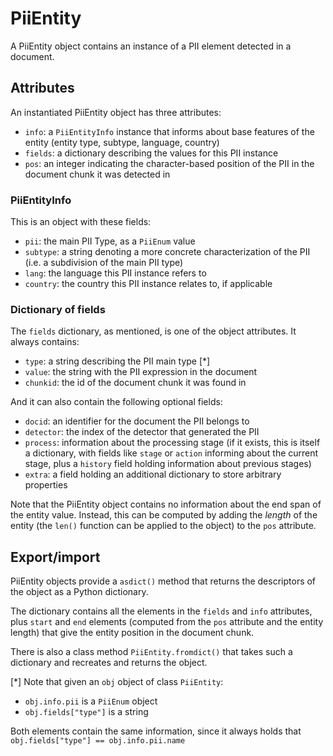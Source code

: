 # PiiEntity

A PiiEntity object contains an instance of a PII element detected in a
document.

## Attributes

An instantiated PiiEntity object has three attributes:
 * `info`: a `PiiEntityInfo` instance that informs about base features
   of the entity (entity type, subtype, language, country)
 * `fields`: a dictionary describing the values for this PII instance
 * `pos`: an integer indicating the character-based position of the PII in
   the document chunk it was detected in

### PiiEntityInfo

This is an object with these fields:
 * `pii`: the main PII Type, as a `PiiEnum` value
 * `subtype`: a string denoting a more concrete characterization of the PII
   (i.e. a subdivision of the main PII type)
 * `lang`: the language this PII instance refers to
 * `country`: the country this PII instance relates to, if applicable


### Dictionary of fields

The `fields` dictionary, as mentioned, is one of the object attributes.
It always contains:
 * `type`: a string describing the PII main type [*]
 * `value`: the string with the PII expression in the document
 * `chunkid`: the id of the document chunk it was found in
 
And it can also contain the following optional fields:
 * `docid`: an identifier for the document the PII belongs to
 * `detector`: the index of the detector that generated the PII
 * `process`: information about the processing stage (if it exists, this is
   itself a dictionary, with fields like `stage` or `action` informing about
   the current stage, plus a `history` field holding information about
   previous stages)
 * `extra`: a field holding an additional dictionary to store arbitrary
   properties

Note that the PiiEntity object contains no information about the end span of
the entity value. Instead, this can be computed by adding the _length_ of the
entity (the `len()` function can be applied to the object) to the `pos`
attribute.


## Export/import

PiiEntity objects provide a `asdict()` method that returns the descriptors of
the object as a Python dictionary.

The dictionary contains all the elements in the `fields` and `info`
attributes, plus `start` and `end` elements (computed from the `pos`
attribute and the entity length) that give the entity position in the document
chunk.

There is also a class method `PiiEntity.fromdict()` that takes such a
dictionary and recreates and returns the object.

 
[*] Note that given an `obj` object of class `PiiEntity`:
 - `obj.info.pii` is a `PiiEnum` object
 - `obj.fields["type"]` is a string

Both elements contain the same information, since it always holds that
`obj.fields["type"] == obj.info.pii.name`
